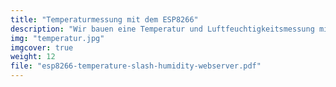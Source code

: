 ```yaml
---
title: "Temperaturmessung mit dem ESP8266"
description: "Wir bauen eine Temperatur und Luftfeuchtigkeitsmessung mit dem WLAN-Chip"
img: "temperatur.jpg"
imgcover: true
weight: 12
file: "esp8266-temperature-slash-humidity-webserver.pdf"
---
```

